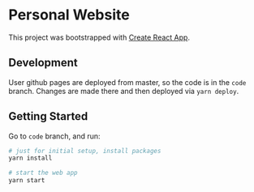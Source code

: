 # Personal Website

This project was bootstrapped with [Create React App](https://github.com/facebook/create-react-app).

## Development

User github pages are deployed from master, so the code is in the `code` branch. Changes are made there and then deployed via `yarn deploy`.

## Getting Started

Go to `code` branch, and run:

```bash
# just for initial setup, install packages
yarn install

# start the web app
yarn start
```
